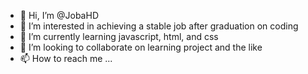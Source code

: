 - 👋 Hi, I’m @JobaHD
- 👀 I’m interested in achieving a stable job after graduation on coding
- 🌱 I’m currently learning javascript, html, and css
- 💞️ I’m looking to collaborate on learning project and the like
- 📫 How to reach me ...

<!---
JobaHD/JobaHD is a ✨ special ✨ repository because its `README.md` (this file) appears on your GitHub profile.
You can click the Preview link to take a look at your changes.
--->

